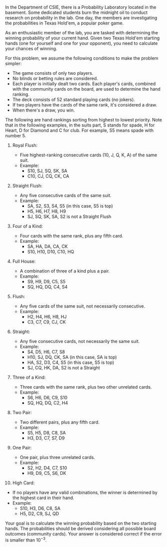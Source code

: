 In the Department of CSIE, there is a Probability Laboratory located in the basement. Some dedicated students burn the midnight oil to conduct research on probability in the lab. One day, the members are investigating the probabilities in Texas Hold'em, a popular poker game.  

As an enthusiastic member of the lab, you are tasked with determining the winning probability of your current hand. Given two Texas Hold'em starting hands (one for yourself and one for your opponent), you need to calculate your chances of winning.  

For this problem, we assume the following conditions to make the problem simpler:

- The game consists of only two players.  
- No blinds or betting rules are considered.
- Each player is initially dealt two cards. Each player's cards, combined with the community cards on the board, are used to determine the hand ranking.
- The deck consists of 52 standard playing cards (no jokers).
- If two players have the cards of the same rank, it's considered a draw.
- When there's a draw, you win.

The following are hand rankings sorting from highest to lowest priority. Note that in the following examples, in the suits part, S stands for spade, H for Heart, D for Diamond and C for club. For example, S5 means spade with number 5.

1. Royal Flush:  
   - Five highest-ranking consecutive cards (10, J, Q, K, A) of the same suit.
   - Example:  
     - S10, SJ, SQ, SK, SA  
     - C10, CJ, CQ, CK, CA  

2. Straight Flush:  
   - Any five consecutive cards of the same suit.  
   - Example:  
     - SA, S2, S3, S4, S5 (in this case, S5 is top)
     - H5, H6, H7, H8, H9
     - SJ, SQ, SK, SA, S2 is not a Straight Flush  

3. Four of a Kind:  
   - Four cards with the same rank, plus any fifth card.  
   - Example:  
     - SA, HA, DA, CA, CK
     - S10, H10, D10, C10, HQ

4. Full House:  
   - A combination of three of a kind plus a pair.
   - Example:
     - S9, H9, D9, C5, S5
     - SQ, HQ, DQ, C4, S4

5. Flush:  
   - Any five cards of the same suit, not necessarily consecutive.  
   - Example:  
     - H2, H4, H6, H8, HJ
     - C3, C7, C9, CJ, CK

6. Straight:  
   - Any five consecutive cards, not necessarily the same suit.  
   - Example:  
     - S4, D5, H6, C7, S8  
     - H10, SJ, DQ, CK, SA (in this case, SA is top)
     - HA, S2, D3, C4, S5 (in this case, S5 is top)
     - SJ, CQ, HK, DA, S2 is not a Straight  

7. Three of a Kind:
   - Three cards with the same rank, plus two other unrelated cards.
   - Example:  
     - S6, H6, D6, C9, S10
     - SQ, HQ, DQ, C2, H4  

8. Two Pair:  
   - Two different pairs, plus any fifth card.
   - Example:  
     - S5, H5, D8, C8, SA  
     - H3, D3, C7, S7, D9  

9. One Pair:  
   - One pair, plus three unrelated cards.
   - Example:  
     - S2, H2, D4, C7, S10
     - H9, D9, C5, S6, DK

10. High Card:  
   - If no players have any valid combinations, the winner is determined by the highest card in their hand.  
   - Example:  
     - S10, H3, D6, C8, SA
     - H5, D2, C9, SJ, QD

Your goal is to calculate the winning probability based on the two starting hands. The probabilities should be derived considering all possible board outcomes (community cards). Your answer is considered correct if the error is smaller than $10^{-3}$.
